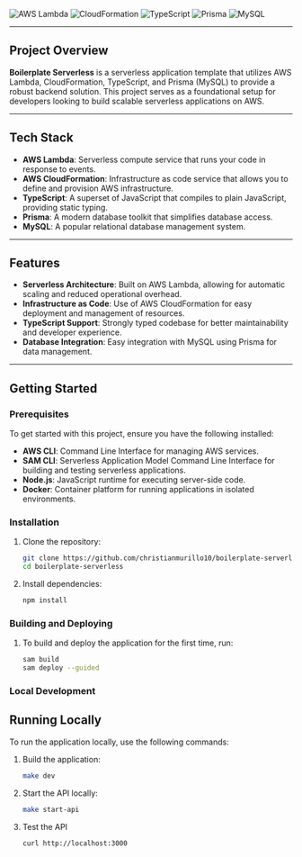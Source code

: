 ![AWS Lambda](https://img.icons8.com/color/48/000000/aws-lambda.png) ![CloudFormation](https://img.icons8.com/color/48/000000/aws-cloudformation.png) ![TypeScript](https://img.icons8.com/color/48/000000/typescript.png) ![Prisma](https://img.icons8.com/color/48/000000/prisma.png) ![MySQL](https://img.icons8.com/color/48/000000/mysql.png) 

---

## Project Overview

**Boilerplate Serverless** is a serverless application template that utilizes AWS Lambda, CloudFormation, TypeScript, and Prisma (MySQL) to provide a robust backend solution. This project serves as a foundational setup for developers looking to build scalable serverless applications on AWS.

---

## Tech Stack

- **AWS Lambda**: Serverless compute service that runs your code in response to events.
- **AWS CloudFormation**: Infrastructure as code service that allows you to define and provision AWS infrastructure.
- **TypeScript**: A superset of JavaScript that compiles to plain JavaScript, providing static typing.
- **Prisma**: A modern database toolkit that simplifies database access.
- **MySQL**: A popular relational database management system.

---

## Features

- **Serverless Architecture**: Built on AWS Lambda, allowing for automatic scaling and reduced operational overhead.
- **Infrastructure as Code**: Use of AWS CloudFormation for easy deployment and management of resources.
- **TypeScript Support**: Strongly typed codebase for better maintainability and developer experience.
- **Database Integration**: Easy integration with MySQL using Prisma for data management.

---

## Getting Started

### Prerequisites

To get started with this project, ensure you have the following installed:

- **AWS CLI**: Command Line Interface for managing AWS services.
- **SAM CLI**: Serverless Application Model Command Line Interface for building and testing serverless applications.
- **Node.js**: JavaScript runtime for executing server-side code.
- **Docker**: Container platform for running applications in isolated environments.

### Installation

1. Clone the repository:

   ```bash
   git clone https://github.com/christianmurillo10/boilerplate-serverless.git
   cd boilerplate-serverless

2. Install dependencies:

   ```bash
   npm install

### Building and Deploying

1. To build and deploy the application for the first time, run:
   ```bash
   sam build
   sam deploy --guided

### Local Development

## Running Locally

To run the application locally, use the following commands:

1. Build the application:

   ```bash
   make dev

2. Start the API locally:

   ```bash
   make start-api

3. Test the API

   ```bash
   curl http://localhost:3000
